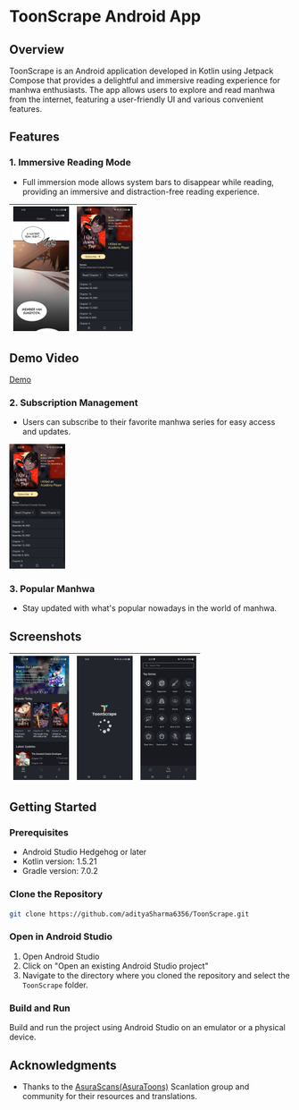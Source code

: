 # ToonScrape Android App

## Overview
ToonScrape is an Android application developed in Kotlin using Jetpack Compose that provides a delightful and immersive reading experience for manhwa enthusiasts. The app allows users to explore and read manhwa from the internet, featuring a user-friendly UI and various convenient features.

## Features

### 1. Immersive Reading Mode
- Full immersion mode allows system bars to disappear while reading, providing an immersive and distraction-free reading experience.

| <img alt="Screenshot 1" src="sample/one.jpg" width="100"/> | <img alt="Screenshot 1" src="sample/two.jpg" width="100"/> |
|------------------------------------------------------------|------------------------------------------------------------|

## Demo Video
[Demo](https://drive.google.com/file/d/16THcRnmyTc4P0-XW5mW29tvRfH6wDcsX/view?usp=sharing)

### 2. Subscription Management
- Users can subscribe to their favorite manhwa series for easy access and updates.
<img alt="Screenshot 1" src="sample/two.jpg" width="100"/>

### 3. Popular Manhwa
- Stay updated with what's popular nowadays in the world of manhwa.

## Screenshots

| <img alt="Screenshot 1" src="sample/fiv.jpg" width="100"/> | <img alt="Screenshot 2" src="sample/six.jpg" width="100"/> | <img alt="Screenshot 1" src="sample/fou.jpg" width="100"/> |
|------------------------------------------------------------|------------------------------------------------------------|------------------------------------------------------------|



## Getting Started

### Prerequisites
- Android Studio Hedgehog or later
- Kotlin version: 1.5.21
- Gradle version: 7.0.2

### Clone the Repository
```bash
git clone https://github.com/adityaSharma6356/ToonScrape.git
```

### Open in Android Studio
1. Open Android Studio
2. Click on "Open an existing Android Studio project"
3. Navigate to the directory where you cloned the repository and select the `ToonScrape` folder.

### Build and Run
Build and run the project using Android Studio on an emulator or a physical device.


## Acknowledgments
- Thanks to the [AsuraScans(AsuraToons)](https://asuratoon.com/) Scanlation group and community for their resources and translations.
